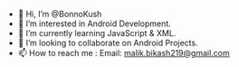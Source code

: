 - 👋 Hi, I’m @BonnoKush
- 👀 I’m interested in Android Development.
- 🌱 I’m currently learning JavaScript & XML.
- 💞️ I’m looking to collaborate on Android Projects.
- 📫 How to reach me : Email: malik.bikash219@gmail.com

<!---
BonnoKush/BonnoKush is a ✨ special ✨ repository because its `README.md` (this file) appears on your GitHub profile.
You can click the Preview link to take a look at your changes.
--->
